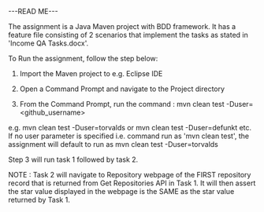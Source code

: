 ---READ ME---

The assignment is a Java Maven project with BDD framework. It has a feature file consisting of 2 scenarios that implement the tasks as stated in 'Income QA Tasks.docx'.

To Run the assignment, follow the step below:
1. Import the Maven project to e.g. Eclipse IDE

2. Open a Command Prompt and navigate to the Project directory

3. From the Command Prompt, run the command : mvn clean test -Duser=<github_username>

e.g. mvn clean test -Duser=torvalds or mvn clean test -Duser=defunkt etc. If no user parameter is specified i.e. command run as 'mvn clean test', the assignment will default to run as mvn clean test -Duser=torvalds

Step 3 will run task 1 followed by task 2. 

NOTE : Task 2 will navigate to Repository webpage of the FIRST repository record that is returned from Get Repositories API in Task 1. 
It will then assert the star value displayed in the webpage is the SAME as the star value returned by Task 1.



